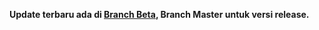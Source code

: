 <b>Update terbaru ada di [Branch Beta](https://github.com/ezralazuardy/aplikasi-antrian-klinik/tree/beta), Branch Master untuk versi release.<b>
